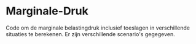 # Marginale-Druk

Code om de marginale belastingdruk inclusief toeslagen in verschillende situaties te berekenen. Er zijn verschillende scenario's gegegeven. 

